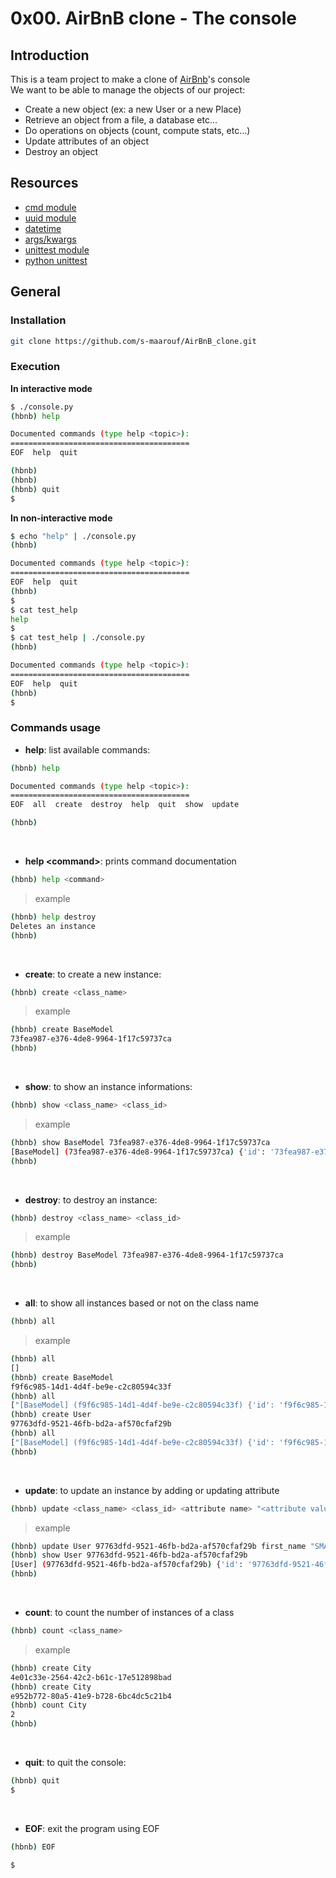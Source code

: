 # 0x00. AirBnB clone - The console

## Introduction

This is a team project to make a clone of [AirBnb](https://fr.airbnb.com/)'s console
<br>
We want to be able to manage the objects of our project:

- Create a new object (ex: a new User or a new Place)
- Retrieve an object from a file, a database etc…
- Do operations on objects (count, compute stats, etc…)
- Update attributes of an object
- Destroy an object

## Resources

- [cmd module](https://docs.python.org/3.8/library/cmd.html)
- [uuid module](https://docs.python.org/3.8/library/uuid.html)
- [datetime](https://docs.python.org/3.8/library/datetime.html)
- [args/kwargs](https://yasoob.me/2013/08/04/args-and-kwargs-in-python-explained/)
- [unittest module](https://intranet.alxswe.com/rltoken/IlFiMB8UmqBG2CxA0AD3jA)
- [python unittest](https://intranet.alxswe.com/rltoken/begh14KQA-3ov29KvD_HvA)

## General

### Installation

```bash
git clone https://github.com/s-maarouf/AirBnB_clone.git
```

### Execution

**In interactive mode**

```bash
$ ./console.py
(hbnb) help

Documented commands (type help <topic>):
========================================
EOF  help  quit

(hbnb) 
(hbnb) 
(hbnb) quit
$
```

**In non-interactive mode**

```bash
$ echo "help" | ./console.py
(hbnb)

Documented commands (type help <topic>):
========================================
EOF  help  quit
(hbnb) 
$
$ cat test_help
help
$
$ cat test_help | ./console.py
(hbnb)

Documented commands (type help <topic>):
========================================
EOF  help  quit
(hbnb) 
$
```

### Commands usage

- **help**: list available commands:

```bash
(hbnb) help

Documented commands (type help <topic>):
========================================
EOF  all  create  destroy  help  quit  show  update

(hbnb)
```

<br>

- **help \<command\>**: prints command documentation

```bash
(hbnb) help <command>
```

> example

```bash
(hbnb) help destroy
Deletes an instance
(hbnb)
```

<br>

- **create**: to create a new instance:

```bash
(hbnb) create <class_name>
```

> example

```bash
(hbnb) create BaseModel
73fea987-e376-4de8-9964-1f17c59737ca
(hbnb)
```

<br>

- **show**: to show an instance informations:

```bash
(hbnb) show <class_name> <class_id>
```

> example

```bash
(hbnb) show BaseModel 73fea987-e376-4de8-9964-1f17c59737ca
[BaseModel] (73fea987-e376-4de8-9964-1f17c59737ca) {'id': '73fea987-e376-4de8-9964-1f17c59737ca', 'created_at': datetime.datetime(2023, 7, 16, 22, 23, 37, 618037), 'updated_at': datetime.datetime(2023, 7, 16, 22, 23, 37, 618037)}
(hbnb)
```

<br>

- **destroy**: to destroy an instance:

```bash
(hbnb) destroy <class_name> <class_id>
```

> example

```bash
(hbnb) destroy BaseModel 73fea987-e376-4de8-9964-1f17c59737ca
(hbnb)
```

<br>

- **all**: to show all instances based or not on the class name

```bash
(hbnb) all
```

> example

```bash
(hbnb) all
[]
(hbnb) create BaseModel
f9f6c985-14d1-4d4f-be9e-c2c80594c33f
(hbnb) all
["[BaseModel] (f9f6c985-14d1-4d4f-be9e-c2c80594c33f) {'id': 'f9f6c985-14d1-4d4f-be9e-c2c80594c33f', 'created_at': datetime.datetime(2023, 7, 16, 22, 30, 25, 505852), 'updated_at': datetime.datetime(2023, 7, 16, 22, 30, 25, 505852)}"]
(hbnb) create User
97763dfd-9521-46fb-bd2a-af570cfaf29b
(hbnb) all
["[BaseModel] (f9f6c985-14d1-4d4f-be9e-c2c80594c33f) {'id': 'f9f6c985-14d1-4d4f-be9e-c2c80594c33f', 'created_at': datetime.datetime(2023, 7, 16, 22, 30, 25, 505852), 'updated_at': datetime.datetime(2023, 7, 16, 22, 30, 25, 505852)}", "[User] (97763dfd-9521-46fb-bd2a-af570cfaf29b) {'id': '97763dfd-9521-46fb-bd2a-af570cfaf29b', 'created_at': datetime.datetime(2023, 7, 16, 22, 30, 30, 855188), 'updated_at': datetime.datetime(2023, 7, 16, 22, 30, 30, 855188)}"]
(hbnb)
```

<br>

- **update**: to update an instance  by adding or updating attribute

```bash
(hbnb) update <class_name> <class_id> <attribute name> "<attribute value>"
```

> example

```bash
(hbnb) update User 97763dfd-9521-46fb-bd2a-af570cfaf29b first_name "SMAAROUF"
(hbnb) show User 97763dfd-9521-46fb-bd2a-af570cfaf29b
[User] (97763dfd-9521-46fb-bd2a-af570cfaf29b) {'id': '97763dfd-9521-46fb-bd2a-af570cfaf29b', 'created_at': datetime.datetime(2023, 7, 16, 22, 30, 30, 855188), 'updated_at': datetime.datetime(2023, 7, 16, 22, 30, 30, 855188), 'first_name': '"SMAAROUF"'}
(hbnb)
```

<br>

- **count**: to count the number of instances of a class

```bash
(hbnb) count <class_name>
```

> example

```bash
(hbnb) create City
4e01c33e-2564-42c2-b61c-17e512898bad
(hbnb) create City
e952b772-80a5-41e9-b728-6bc4dc5c21b4
(hbnb) count City
2
(hbnb)
```

<br>

- **quit**: to quit the console:

```bash
(hbnb) quit
$
```

<br>

- **EOF**: exit the program using EOF

```bash
(hbnb) EOF

$
```
